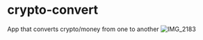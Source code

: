 # crypto-convert
App that converts crypto/money from one to another
![IMG_2183](https://github.com/PuscasPaul/crypto-convert/assets/103600537/d6fcdd6f-ddbc-4ef8-aff3-fa39cf663ae7)
